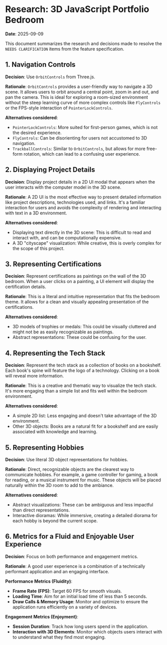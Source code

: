# Research: 3D JavaScript Portfolio Bedroom

**Date**: 2025-09-09

This document summarizes the research and decisions made to resolve the `NEEDS CLARIFICATION` items from the feature specification.

## 1. Navigation Controls

**Decision**: Use `OrbitControls` from Three.js.

**Rationale**: `OrbitControls` provides a user-friendly way to navigate a 3D scene. It allows users to orbit around a central point, zoom in and out, and pan the camera. This is ideal for exploring a room-sized environment without the steep learning curve of more complex controls like `FlyControls` or the FPS-style interaction of `PointerLockControls`.

**Alternatives considered**:
- `PointerLockControls`: More suited for first-person games, which is not the desired experience.
- `FlyControls`: Can be disorienting for users not accustomed to 3D navigation.
- `TrackballControls`: Similar to `OrbitControls`, but allows for more free-form rotation, which can lead to a confusing user experience.

## 2. Displaying Project Details

**Decision**: Display project details in a 2D UI modal that appears when the user interacts with the computer model in the 3D scene.

**Rationale**: A 2D UI is the most effective way to present detailed information like project descriptions, technologies used, and links. It's a familiar interaction for users and avoids the complexity of rendering and interacting with text in a 3D environment.

**Alternatives considered**:
- Displaying text directly in the 3D scene: This is difficult to read and interact with, and can be computationally expensive.
- A 3D "cityscape" visualization: While creative, this is overly complex for the scope of this project.

## 3. Representing Certifications

**Decision**: Represent certifications as paintings on the wall of the 3D bedroom. When a user clicks on a painting, a UI element will display the certification details.

**Rationale**: This is a literal and intuitive representation that fits the bedroom theme. It allows for a clean and visually appealing presentation of the certifications.

**Alternatives considered**:
- 3D models of trophies or medals: This could be visually cluttered and might not be as easily recognizable as paintings.
- Abstract representations: These could be confusing for the user.

## 4. Representing the Tech Stack

**Decision**: Represent the tech stack as a collection of books on a bookshelf. Each book's spine will feature the logo of a technology. Clicking on a book will reveal more information.

**Rationale**: This is a creative and thematic way to visualize the tech stack. It's more engaging than a simple list and fits well within the bedroom environment.

**Alternatives considered**:
- A simple 2D list: Less engaging and doesn't take advantage of the 3D environment.
- Other 3D objects: Books are a natural fit for a bookshelf and are easily associated with knowledge and learning.

## 5. Representing Hobbies

**Decision**: Use literal 3D object representations for hobbies.

**Rationale**: Direct, recognizable objects are the clearest way to communicate hobbies. For example, a game controller for gaming, a book for reading, or a musical instrument for music. These objects will be placed naturally within the 3D room to add to the ambiance.

**Alternatives considered**:
- Abstract visualizations: These can be ambiguous and less impactful than direct representations.
- Interactive dioramas: While immersive, creating a detailed diorama for each hobby is beyond the current scope.

## 6. Metrics for a Fluid and Enjoyable User Experience

**Decision**: Focus on both performance and engagement metrics.

**Rationale**: A good user experience is a combination of a technically performant application and an engaging interface.

**Performance Metrics (Fluidity)**:
- **Frame Rate (FPS)**: Target 60 FPS for smooth visuals.
- **Loading Time**: Aim for an initial load time of less than 5 seconds.
- **Draw Calls & Memory Usage**: Monitor and optimize to ensure the application runs efficiently on a variety of devices.

**Engagement Metrics (Enjoyment)**:
- **Session Duration**: Track how long users spend in the application.
- **Interaction with 3D Elements**: Monitor which objects users interact with to understand what they find most engaging.